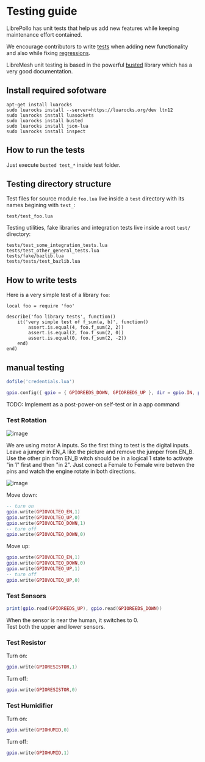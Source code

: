 # Testing guide

LibrePollo has unit tests that help us add new features while keeping maintenance effort contained.

We encourage contributors to write [tests](https://en.wikipedia.org/wiki/Unit_testing)  when adding new functionality and also while fixing [regressions](https://en.wikipedia.org/wiki/Regression_testing).

LibreMesh unit testing is based in the powerful [busted](https://lunarmodules.github.io/busted/) library which has a very good documentation.

## Install required sofotware
```
apt-get install luarocks
sudo luarocks install --server=https://luarocks.org/dev ltn12
sudo luarocks install luasockets
sudo luarocks install busted
sudo luarocks install json-lua 
sudo luarocks install inspect
```
## How to run the tests

Just execute `busted test_*` inside test folder.

## Testing directory structure

Test files for source module `foo.lua` live inside a `test` directory with its names begining with `test_`:

```
test/test_foo.lua

```

Testing utilities, fake libraries and integration tests live inside a root `test/` directory:

```
tests/test_some_integration_tests.lua
tests/test_other_general_tests.lua
tests/fake/bazlib.lua
tests/tests/test_bazlib.lua
```

## How to write tests

Here is a very simple test of a library `foo`:
```[lua]
local foo = require 'foo'

describe('foo library tests', function()
    it('very simple test of f_sum(a, b)', function()
        assert.is.equal(4, foo.f_sum(2, 2))
        assert.is.equal(2, foo.f_sum(2, 0))
        assert.is.equal(0, foo.f_sum(2, -2))
    end)
end)
```
## manual testing
```lua
dofile('credentials.lua')

gpio.config({ gpio = { GPIOREEDS_DOWN, GPIOREEDS_UP }, dir = gpio.IN, pull = gpio.PULL_UP })

```
TODO: Implement as a post-power-on self-test or in a app command

### Test Rotation
![image](https://github.com/user-attachments/assets/a39c076b-b9ad-4b7d-841e-21c7bdefa4d4)

We are using motor A inputs. So the first thing to test is the digital inputs.
Leave  a jumper in EN_A like the picture and remove the jumper from EN_B.
Use the other pin from EN_B witch should be in a logical 1 state to activate "in 1" first and then "in 2". Just conect a Female to Female wire betwen the pins and watch the engine rotate in both directions. 

![image](https://github.com/user-attachments/assets/b765ac1c-f950-4181-acb7-85e7f522a67b)




Move down:
```lua
-- turn on
gpio.write(GPIOVOLTEO_EN,1)
gpio.write(GPIOVOLTEO_UP,0)
gpio.write(GPIOVOLTEO_DOWN,1)
-- turn off
gpio.write(GPIOVOLTEO_DOWN,0)
```

Move up:
```lua
gpio.write(GPIOVOLTEO_EN,1)
gpio.write(GPIOVOLTEO_DOWN,0)
gpio.write(GPIOVOLTEO_UP,1)
-- turn off
gpio.write(GPIOVOLTEO_UP,0)
```

### Test Sensors
```lua
print(gpio.read(GPIOREEDS_UP), gpio.read(GPIOREEDS_DOWN))
```

When the sensor is near the human, it switches to 0.  
Test both the upper and lower sensors.

### Test Resistor

Turn on:
```lua
gpio.write(GPIORESISTOR,1)
```

Turn off:
```lua
gpio.write(GPIORESISTOR,0)
```

### Test Humidifier

Turn on:
```lua
gpio.write(GPIOHUMID,0)
```

Turn off:
```lua
gpio.write(GPIOHUMID,1)
```
